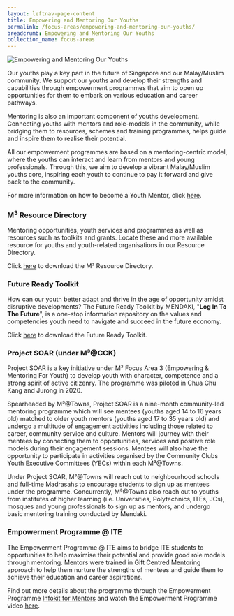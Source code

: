 ```yaml
---
layout: leftnav-page-content
title: Empowering and Mentoring Our Youths
permalink: /focus-areas/empowering-and-mentoring-our-youths/
breadcrumb: Empowering and Mentoring Our Youths
collection_name: focus-areas
---
```


![Empowering and Mentoring Our Youths](/images/focus-area-empowering.jpg)

Our youths play a key part in the future of Singapore and our Malay/Muslim community. We support our youths and develop their strengths and capabilities through empowerment programmes that aim to open up opportunities for them to embark on various education and career pathways.

Mentoring is also an important component of youths development. Connecting youths with mentors and role-models in the community, while bridging them to resources, schemes and training programmes, helps guide and inspire them to realise their potential.

All our empowerment programmes are based on a mentoring-centric model, where the youths can interact and learn from mentors and young professionals. Through this, we aim to develop a vibrant Malay/Muslim youths core, inspiring each youth to continue to pay it forward and give back to the community.

For more information on how to become a Youth Mentor, click [here](https://www.volunteer.sg/volunteer/opportunity/details/?id=31aa05e5-7484-ea11-a9e4-b23905f5d176).

### **M<sup>3</sup> Resource Directory** 

Mentoring opportunities, youth services and programmes as well as resources such as toolkits and grants. Locate these and more available resource for youths and youth-related organisations in our Resource Directory.

Click <a href="/images/PDF/M³_Youth_Resource_Directory_123KB.pdf" class="no-pdf-icon" style="margin-left:0;">here</a> to download the M³ Resource Directory.

### **Future Ready Toolkit**

How can our youth better adapt and thrive in the age of opportunity amidst disruptive developments? The Future Ready Toolkit by MENDAKI, "**Log In To The Future**", is a one-stop information repository on the values and competencies youth need to navigate and succeed in the future economy.

Click <a href="/images/PDF/Future_Ready_Toolkit_4.6MB.pdf" class="no-pdf-icon" style="margin-left:0;">here</a> to download the Future Ready Toolkit.

### **Project SOAR (under M³@CCK)**

Project SOAR is a key initiative under M³ Focus Area 3 (Empowering & Mentoring For Youth) to develop youth with character, competence and a strong spirit of active citizenry. The programme was piloted in Chua Chu Kang and Jurong in 2020. 

Spearheaded by M³@Towns, Project SOAR is a nine-month community-led mentoring programme which will see mentees (youths aged 14 to 16 years old) matched to older youth mentors (youths aged 17 to 35 years old) and undergo a multitude of engagement activities including those related to career, community service and culture. Mentors will journey with their mentees by connecting them to opportunities, services and positive role models during their engagement sessions. Mentees will also have the opportunity to participate in activities organised by the Community Clubs Youth Executive Committees (YECs) within each M³@Towns.

Under Project SOAR, M³@Towns will reach out to neighbourhood schools and full-time Madrasahs to encourage students to sign up as mentees under the programme. Concurrently, M³@Towns also reach out to youths from institutes of higher learning (i.e. Universities, Polytechnics, ITEs, JCs), mosques and young professionals to sign up as mentors, and undergo basic mentoring training conducted by Mendaki.

### **Empowerment Programme @ ITE**


The Empowerment Programme @ ITE aims to bridge ITE students to opportunities to help maximise their potential and provide good role models through mentoring. Mentors were trained in Gift Centred Mentoring approach to help them nurture the strengths of mentees and guide them to achieve their education and career aspirations.
 
Find out more details about the programme through the Empowerment Programme <a href="/images/PDF/Future_Ready_Toolkit_4.6MB.pdf" class="no-pdf-icon" style="margin-left:0;">Infokit for Mentors</a> and watch the Empowerment Programme video [here](https://www.youtube.com/watch?v=5P5CLRez9eA).


